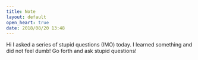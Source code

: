 ```yaml
---
title: Note
layout: default
open_heart: true
date: 2018/08/20 13:48
---
```


Hi I asked a series of stupid questions (IMO) today. I learned something and did not feel dumb!
Go forth and ask stupid questions!
